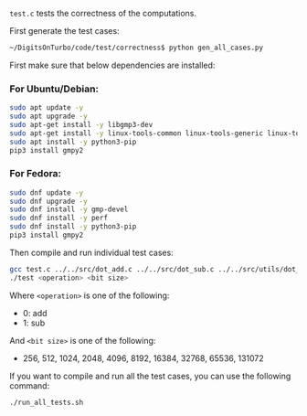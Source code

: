 `test.c` tests the correctness of the computations.

First generate the test cases:
```bash
~/DigitsOnTurbo/code/test/correctness$ python gen_all_cases.py
```

First make sure that below dependencies are installed:

### For Ubuntu/Debian:
```bash
sudo apt update -y
sudo apt upgrade -y
sudo apt-get install -y libgmp3-dev
sudo apt-get install -y linux-tools-common linux-tools-generic linux-tools-`uname -r`
sudo apt install -y python3-pip
pip3 install gmpy2
```

### For Fedora:
```bash
sudo dnf update -y
sudo dnf upgrade -y
sudo dnf install -y gmp-devel
sudo dnf install -y perf
sudo dnf install -y python3-pip
pip3 install gmpy2
```

Then compile and run individual test cases:
```bash
gcc test.c ../../src/dot_add.c ../../src/dot_sub.c ../../src/utils/dot_utils.c -o test -I../../src/ -I../../src/utils/ -lz -O1 -mavx512f -mavx512vl
./test <operation> <bit size>
```

Where `<operation>` is one of the following:
- 0: add
- 1: sub

And `<bit size>` is one of the following:
- 256, 512, 1024, 2048, 4096, 8192, 16384, 32768, 65536, 131072

If you want to compile and run all the test cases, you can use the following command:
```bash
./run_all_tests.sh
```
